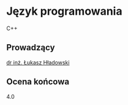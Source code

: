 # Język programowania
C++

## Prowadzący
[dr inż. Łukasz Hładowski](https://scholar.google.com/citations?user=W8oivM0AAAAJ)

## Ocena końcowa
4.0
